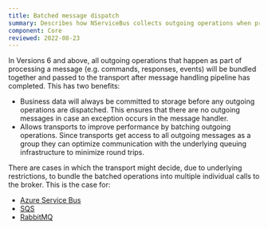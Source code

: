 ```yaml
---
title: Batched message dispatch
summary: Describes how NServiceBus collects outgoing operations when processing message in order to dispatch them more efficiently.
component: Core
reviewed: 2022-08-23
---
```


In Versions 6 and above, all outgoing operations that happen as part of processing a message (e.g. commands, responses, events) will be bundled together and passed to the transport after message handling pipeline has completed. This has two benefits:

 * Business data will always be committed to storage before any outgoing operations are dispatched. This ensures that there are no outgoing messages in case an exception occurs in the message handler.
 * Allows transports to improve performance by batching outgoing operations. Since transports get access to all outgoing messages as a group they can optimize communication with the underlying queuing infrastructure to minimize round trips.

There are cases in which the transport might decide, due to underlying restrictions, to bundle the batched operations into multiple individual calls to the broker. 
This is the case for:
- [Azure Service Bus](/transports/azure-service-bus)
- [SQS](/transports/sqs)
- [RabbitMQ](/transports/rabbitmq)
